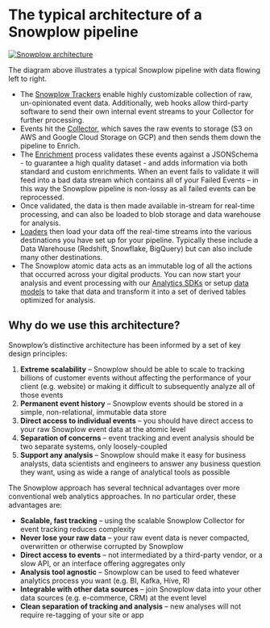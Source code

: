 # The typical architecture of a Snowplow pipeline

[![Snowplow architecture][architecture-image]][docs]

The diagram above illustrates a typical Snowplow pipeline with data flowing left to right.

- The [Snowplow Trackers][tracker-docs] enable highly customizable collection of raw, un-opinionated event data. Additionally, web hooks allow third-party software to send their own internal event streams to your Collector for further processing.
- Events hit the [Collector][collector], which saves the raw events to storage (S3 on AWS and Google Cloud Storage on GCP) and then sends them down the pipeline to Enrich.
- The [Enrichment][enrichment] process validates these events against a JSONSchema - to guarantee a high quality dataset - and adds information via both standard and custom enrichments. When an event fails to validate it will feed into a bad data stream which contains all of your Failed Events – in this way the Snowplow pipeline is non-lossy as all failed events can be reprocessed.
- Once validated, the data is then made available in-stream for real-time processing, and can also be loaded to blob storage and data warehouse for analysis.
- [Loaders][loaders] then load your data off the real-time streams into the various destinations you have set up for your pipeline. Typically these include a Data Warehouse (Redshift, Snowflake, BigQuery) but can also include many other destinations.
- The Snowplow atomic data acts as an immutable log of all the actions that occurred across your digital products. You can now start your analysis and event processing with our [Analytics SDKs][analytics-sdks] or setup [data models][data-models] to take that data and transform it into a set of derived tables optimized for analysis.

## Why do we use this architecture?

Snowplow’s distinctive architecture has been informed by a set of key design principles:

1. **Extreme scalability** – Snowplow should be able to scale to tracking billions of customer events without affecting the performance of your client (e.g. website) or making it difficult to subsequently analyze all of those events
2. **Permanent event history** – Snowplow events should be stored in a simple, non-relational, immutable data store
3. **Direct access to individual events** – you should have direct access to your raw Snowplow event data at the atomic level
4. **Separation of concerns** – event tracking and event analysis should be two separate systems, only loosely-coupled
5. **Support any analysis** – Snowplow should make it easy for business analysts, data scientists and engineers to answer any business question they want, using as wide a range of analytical tools as possible

The Snowplow approach has several technical advantages over more conventional web analytics approaches. In no particular order, these advantages are:

- **Scalable, fast tracking** – using the scalable Snowplow Collector for event tracking reduces complexity
- **Never lose your raw data** – your raw event data is never compacted, overwritten or otherwise corrupted by Snowplow
- **Direct access to events** – not intermediated by a third-party vendor, or a slow API, or an interface offering aggregates only
- **Analysis tool agnostic** – Snowplow can be used to feed whatever analytics process you want (e.g. BI, Kafka, Hive, R)
- **Integrable with other data sources** – join Snowplow data into your other data sources (e.g. e-commerce, CRM) at the event level
- **Clean separation of tracking and analysis** – new analyses will not require re-tagging of your site or app

[architecture-image]: media/snowplow_architecture.png
[docs]: https://docs.snowplowanalytics.com

[tracker-docs]: https://docs.snowplowanalytics.com/docs/collecting-data/collecting-from-own-applications/
[collector]: https://docs.snowplowanalytics.com/docs/getting-started-on-snowplow-open-source/setup-snowplow-on-aws/setup-the-snowplow-collector/
[enrichment]: https://docs.snowplowanalytics.com/docs/enriching-your-data/what-is-enrichment/
[loaders]: https://docs.snowplowanalytics.com/docs/pipeline-components-and-applications/loaders-storage-targets/
[analytics-sdks]: https://docs.snowplowanalytics.com/docs/modeling-your-data/analytics-sdk/
[data-models]: https://github.com/snowplow/data-models
